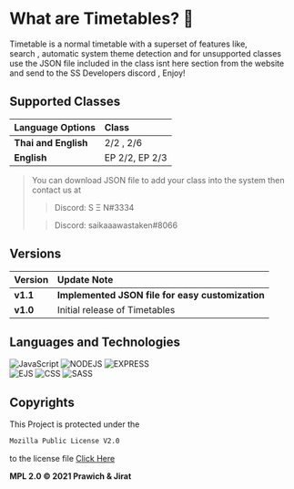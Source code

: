 # What are Timetables? 📅

Timetable is a normal timetable with a superset of features like,<br/>
search , automatic system theme detection and for unsupported classes<br/>
use the JSON file included in the class isnt here section from the website <br/>
and send to the SS Developers discord , Enjoy! <br/>

## Supported Classes

| Language Options     | Class          |
| :------------------- | :------------- |
| **Thai and English** | 2/2 , 2/6      |
| **English**          | EP 2/2, EP 2/3 |

> You can download JSON file to add your class into the system then contact us at
>
> > Discord: S Ξ N#3334
>
> > Discord: saikaaawastaken#8066

## Versions

| Version  | Update Note                                      |
| :------- | :----------------------------------------------- |
| **v1.1** | **Implemented JSON file for easy customization** |
| **v1.0** | Initial release of Timetables                    |

## Languages and Technologies

![JavaScript](https://img.shields.io/badge/JavaScript-F7DF1E?style=for-the-badge&logo=javascript&logoColor=black) ![NODEJS](https://img.shields.io/badge/Node.js-43853D?style=for-the-badge&logo=node.js&logoColor=white) ![EXPRESS](https://img.shields.io/badge/Express.js-404D59?style=for-the-badge) <br>
![EJS](https://img.shields.io/badge/EJS-A50000?style=for-the-badge) ![CSS](https://img.shields.io/badge/CSS3-1572B6?style=for-the-badge&logo=css3&logoColor=white) ![SASS](https://img.shields.io/badge/Sass-CC6699?style=for-the-badge&logo=sass&logoColor=white)

## Copyrights

This Project is protected under the

```sh
Mozilla Public License V2.0
```

to the license file [Click Here](LICENSE)

**MPL 2.0 © 2021 Prawich & Jirat**
